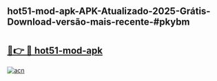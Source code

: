 ## hot51-mod-apk-APK-Atualizado-2025-Grátis-Download-versão-mais-recente-#pkybm

# <h2><a href="https://ainizakaria.my?title=hot51-mod-apk&ref=20M">🔗👉 🔴 hot51-mod-apk</a></h2>

[![acn](https://github.com/user-attachments/assets/0f9c940e-d8b0-45ae-aac7-cd30a18b3e1c)](https://ainizakaria.my?title=hot51-mod-apk&ref=20M)

